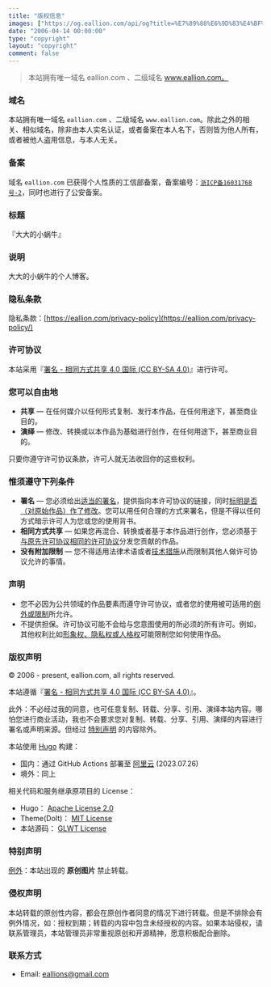 ```yaml
---
title: "版权信息"
images: ["https://og.eallion.com/api/og?title=%E7%89%88%E6%9D%83%E4%BF%A1%E6%81%AF"]
date: "2006-04-14 00:00:00"
type: "copyright"
layout: "copyright"
comment: false
---
```


<style>#comments {display:none !important}</style>

> 本站拥有唯一域名 eallion.com 、二级域名 www.eallion.com。

### 域名

本站拥有唯一域名 `eallion.com` 、二级域名 `www.eallion.com`。除此之外的相关、相似域名，除非由本人实名认证，或者备案在本人名下，否则皆为他人所有，或者被他人盗用信息，与本人无关。

### 备案

域名 `eallion.com` 已获得个人性质的工信部备案，备案编号：[`浙ICP备16031768号-2`](http://beian.miit.gov.cn/)，同时也进行了公安备案。

### 标题

『大大的小蜗牛』

### 说明

大大的小蜗牛的个人博客。

### 隐私条款

隐私条款：[https://eallion.com/privacy-policy](https://eallion.com/privacy-policy/)

### 许可协议

本站采用『[署名 - 相同方式共享 4.0 国际 (CC BY-SA 4.0)](https://creativecommons.org/licenses/by-sa/4.0/deed.zh)』进行许可。

### 您可以自由地

* **共享** — 在任何媒介以任何形式复制、发行本作品，在任何用途下，甚至商业目的。
* **演绎** — 修改、转换或以本作品为基础进行创作，在任何用途下，甚至商业目的。

只要你遵守许可协议条款，许可人就无法收回你的这些权利。

### 惟须遵守下列条件

* **署名** — 您必须给出[适当的署名](https://wiki.creativecommons.org/wiki/License_Versions#Detailed_attribution_comparison_chart)，提供指向本许可协议的链接，同时[标明是否（对原始作品）作了修改](https://wiki.creativecommons.org/wiki/License_Versions#Modifications_and_adaptations_must_be_marked_as_such)。您可以用任何合理的方式来署名，但是不得以任何方式暗示许可人为您或您的使用背书。
* **相同方式共享** — 如果您再混合、转换或者基于本作品进行创作，您必须基于[与原先许可协议相同的许可协议](https://creativecommons.org/faq/#If_I_derive_or_adapt_material_offered_under_a_Creative_Commons_license.2C_which_CC_license.28s.29_can_I_use.3F)分发您贡献的作品。
* **没有附加限制** — 您不得适用法律术语或者[技术措施](https://wiki.creativecommons.org/wiki/License_Versions#Application_of_effective_technological_measures_by_users_of_CC-licensed_works_prohibited)从而限制其他人做许可协议允许的事情。

### 声明

* 您不必因为公共领域的作品要素而遵守许可协议，或者您的使用被可适用的[例外或限制](https://creativecommons.org/faq/#Do_Creative_Commons_licenses_affect_exceptions_and_limitations_to_copyright.2C_such_as_fair_dealing_and_fair_use.3F)所允许。
* 不提供担保。许可协议可能不会给与您意图使用的所必须的所有许可。例如，其他权利比如[形象权、隐私权或人格权](https://wiki.creativecommons.org/Considerations_for_licensors_and_licensees)可能限制您如何使用作品。

### 版权声明

© 2006 - present, eallion.com, all rights reserved.

本站遵循『[署名 - 相同方式共享 4.0 国际 (CC BY-SA 4.0)](https://creativecommons.org/licenses/by-sa/4.0/deed.zh)』。

此外：不必经过我的同意，也可任意复制、转载、分享、引用、演绎本站内容。哪怕您进行商业活动，我也不会要求您对复制、转载、分享、引用、演绎的内容进行署名或声明来源。但经过 [特别声明](#%E7%89%B9%E5%88%AB%E5%A3%B0%E6%98%8E) 的内容除外。

本站使用 [Hugo](https://gohugo.io/) 构建：

* 国内：通过 GitHub Actions 部署至 [阿里云](https://www.aliyun.com/product/oss) (2023.07.26)
* 境外：同上

相关代码和服务继承原项目的 License：

* Hugo： [Apache License 2.0](https://github.com/gohugoio/hugo/blob/master/LICENSE)
* Theme(DoIt)： [MIT License](https://github.com/HEIGE-PCloud/DoIt/blob/main/LICENSE)
* 本站源码： [GLWT License](https://github.com/eallion/eallion.com/blob/main/LICENSE)

### 特别声明

[例外](https://wiki.creativecommons.org/Frequently_Asked_Questions#Do_Creative_Commons_licenses_affect_exceptions_and_limitations_to_copyright.2C_such_as_fair_dealing_and_fair_use.3F)：本站出现的 **原创图片** 禁止转载。

### 侵权声明

本站转载的原创性内容，都会在原创作者同意的情况下进行转载。但是不排除会有例外情况，如：授权到期；转载的内容中包含未经授权的内容。如果本站侵权，请联系管理员，本站管理员非常重视原创和开源精神，愿意积极配合删除。

### 联系方式

* Email: [eallions@gmail.com](mailto:eallions@gmail.com)
